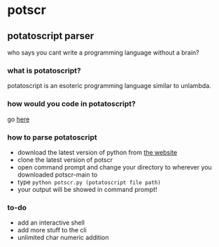 # potscr
## potatoscript parser

who says you cant write a programming language without a brain?

### what is potatoscript?

potatoscript is an esoteric programming language similar to unlambda.

### how would you code in potatoscript?

go [here](https://nanobot567.github.io/potscr)

### how to parse potatoscript

* download the latest version of python from [the website](https://python.org/downloads/)
* clone the latest version of potscr
* open command prompt and change your directory to wherever you downloaded potscr-main to
* type ```python potscr.py (potatoscript file path)```
* your output will be showed in command prompt!

### to-do

- add an interactive shell
- add more stuff to the cli
- unlimited char numeric addition